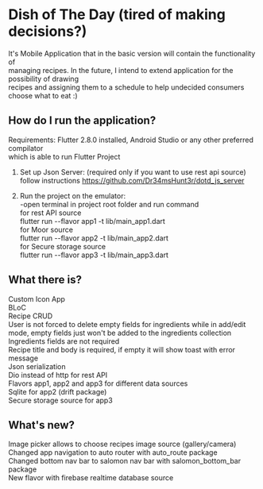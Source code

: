 # Dish of The Day (tired of making decisions?)  

It's Mobile Application that in the basic version will contain the functionality of  
managing recipes. In the future, I intend to extend application for the possibility of drawing  
recipes and assigning them to a schedule to help undecided consumers choose what to eat :)  

## How do I run the application?
Requirements: Flutter 2.8.0 installed, Android Studio or any other preferred compilator  
which is able to run Flutter Project  
1) Set up Json Server: (required only if you want to use rest api source)  
   follow instructions https://github.com/Dr34msHunt3r/dotd_js_server  
  
2) Run the project on the emulator:  
   -open terminal in project root folder and run command  
   for rest API source  
   flutter run --flavor app1 -t lib/main_app1.dart  
   for Moor source  
   flutter run --flavor app2 -t lib/main_app2.dart  
   for Secure storage source  
   flutter run --flavor app3 -t lib/main_app3.dart  
   
## What there is?  
   Custom Icon App  
   BLoC  
   Recipe CRUD  
   User is not forced to delete empty fields for ingredients while in add/edit mode, empty fields just won't be added to the ingredients collection  
   Ingredients fields are not required  
   Recipe title and body is required, if empty it will show toast with error message  
   Json serialization  
   Dio instead of http for rest  API  
   Flavors app1, app2 and app3 for different data sources  
   Sqlite for app2 (drift package)  
   Secure storage source for app3  
  
## What's new?  
   Image picker allows to choose recipes image source (gallery/camera)  
   Changed app navigation to auto router with auto_route package  
   Changed bottom nav bar to salomon nav bar with salomon_bottom_bar package  
   New flavor with firebase realtime database source  